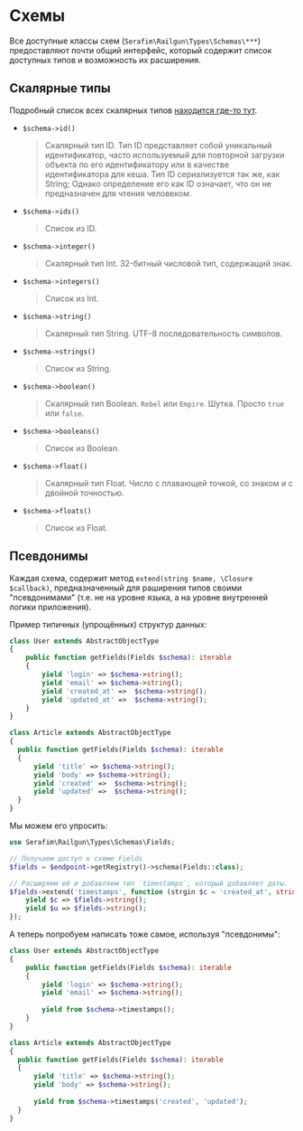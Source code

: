 # Схемы

Все доступные классы схем (`Serafim\Railgun\Types\Schemas\***`) предоставляют почти общий 
интерфейс, который содержит список доступных типов и возможность их расширения.

## Скалярные типы

Подробный список всех скалярных типов [находится где-то тут](http://graphql.org/learn/schema/#scalar-types).

- `$schema->id()`
    > Скалярный тип ID. Тип ID представляет собой уникальный идентификатор, 
        часто используемый для повторной загрузки объекта по его идентификатору
        или в качестве идентификатора для кеша. Тип ID сериализуется так же, 
        как String; Однако определение его как ID 
        означает, что он не предназначен для чтения человеком.
        
- `$schema->ids()`
    > Список из ID.
    
- `$schema->integer()`
    > Скалярный тип Int. 32-битный числовой тип, содержащий знак.
    
- `$schema->integers()`
    > Список из Int.
    
- `$schema->string()`
    > Скалярный тип String. UTF-8 последовательность символов.
    
- `$schema->strings()`
    > Список из String.
    
- `$schema->boolean()`
    > Скалярный тип Boolean. `Rebel` или `Empire`. Шутка. Просто `true` или `false`.
    
- `$schema->booleans()`
    > Список из Boolean.
    
- `$schema->float()`
    > Скалярный тип Float. Число с плавающей точкой, со знаком и с двойной точностью.
    
- `$schema->floats()`
    > Список из Float.

## Псевдонимы

Каждая схема, содержит метод `extend(string $name, \Closure $callback)`, 
предназначенный для раширения типов своими "псевдонимами" (т.е. не на уровне языка, 
а на уровне внутренней логики приложения). 

Пример типичных (упрощённых) структур данных:

```php
class User extends AbstractObjectType
{
    public function getFields(Fields $schema): iterable
    {
        yield 'login' => $schema->string();
        yield 'email' => $schema->string();
        yield 'created_at' =>  $schema->string();
        yield 'updated_at' =>  $schema->string();
    }
}

class Article extends AbstractObjectType
{
  public function getFields(Fields $schema): iterable
  {
      yield 'title' => $schema->string();
      yield 'body' => $schema->string();
      yield 'created' =>  $schema->string();
      yield 'updated' =>  $schema->string();
  }
}
```

Мы можем его упросить:

```php
use Serafim\Railgun\Types\Schemas\Fields;

// Получаем доступ к схеме Fields
$fields = $endpoint->getRegistry()->schema(Fields::class);

// Расширяем её и добавляем тип `timestamps`, который добавляет даты.
$fields->extend('timestamps', function (strgin $c = 'created_at', string $u = 'updated_at') use ($fields) {
    yield $c => $fields->string();
    yield $u => $fields->string();
});
```

А теперь попробуем написать тоже самое, используя "псевдонимы":

```php
class User extends AbstractObjectType
{
    public function getFields(Fields $schema): iterable
    {
        yield 'login' => $schema->string();
        yield 'email' => $schema->string();
  
        yield from $schema->timestamps();
    }
}

class Article extends AbstractObjectType
{
  public function getFields(Fields $schema): iterable
  {
      yield 'title' => $schema->string();
      yield 'body' => $schema->string();
      
      yield from $schema->timestamps('created', 'updated');
  }
}
```
